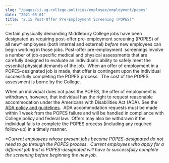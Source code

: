 ```yaml
---
slug: "/pages/ii-ug-college-policies/employee/employment/popes"
date: "2021-05-01"
title: "2.15 Post-Offer Pre-Employment Screening (POPES)"
---
```


Certain physically demanding Middlebury College jobs have been designated as requiring post-offer pre-employment screening (POPES) of all new\* employees (both internal and external) _before_ new employees can begin working in those jobs. Post-offer pre-employment  screenings involve a number of job-specific medical and physical assessments that are carefully designed to evaluate an individual’s ability to safely meet the essential physical demands of the job.  When an offer of employment in a POPES-designated job is made, that offer is contingent upon the individual successfully completing the POPES process.  The cost of the POPES assessment is borne by the College.

When an individual does not pass the POPES, the offer of employment is withdrawn, however, that individual has the right to request reasonable accommodation under the Americans with Disabilities Act (ADA). See the [ADA policy and guidelines](https://www.middlebury.edu/offices/business/hr/staffandfaculty/ada).  ADA accommodation requests must be made within 1 week from the POPES failure and will be handled in compliance with College policy and federal law.  Offers may also be withdrawn if the individual fails to complete the POPES process (including any required follow-up) in a timely manner.

_\*Current employees whose present jobs become POPES-designated do <span style="text-decoration:underline">not</span> need to go through the POPES process.  Current employees who apply for a different_ _job that is POPES-designated will have to successfully complete the screening before beginning the new job._
